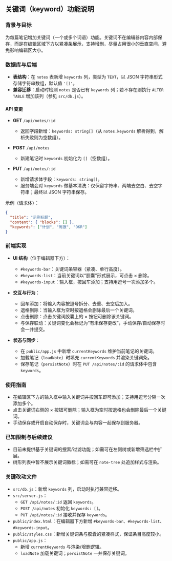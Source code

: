 ## 关键词（keyword）功能说明

### 背景与目标
为每篇笔记增加关键词（一个或多个词语）功能。关键词不在编辑器内容内部保存，而是在编辑区域下方以紧凑条展示，支持增删，尽量占用很小的垂直空间，避免影响编辑区大小。

### 数据库与后端
- **表结构**：在 `notes` 表新增 `keywords` 列，类型为 `TEXT`，以 JSON 字符串形式存储字符串数组，默认值 `'[]'`。
- **兼容迁移**：启动时检测 `notes` 是否已有 `keywords` 列；若不存在则执行 `ALTER TABLE` 增加该列（参见 `src/db.js`）。

#### API 变更
- **GET** `/api/notes/:id`
  - 返回字段新增：`keywords: string[]`（从 `notes.keywords` 解析得到，解析失败则为空数组）。

- **POST** `/api/notes`
  - 新建笔记时 `keywords` 初始化为 `[]`（空数组）。

- **PUT** `/api/notes/:id`
  - 新增请求体字段：`keywords: string[]`。
  - 服务端会对 `keywords` 做基本清洗：仅保留字符串、两端去空白、去空字符串；最终以 JSON 字符串保存。

示例（请求体）：
```json
{
  "title": "示例标题",
  "content": { "blocks": [] },
  "keywords": ["计划", "周报", "OKR"]
}
```

### 前端实现
- **UI 结构**（位于编辑器下方）：
  - `#keywords-bar`：关键词条容器（紧凑、单行高度）。
  - `#keywords-list`：当前关键词以“胶囊”形式展示，可点击 × 删除。
  - `#keywords-input`：输入框，按回车添加；支持用逗号一次添加多个。

- **交互与行为**：
  - 回车添加：将输入内容按逗号拆分、去重、去空后加入。
  - 退格删除：当输入框为空时按退格会删除最后一个关键词。
  - 点击删除：点击关键词胶囊上的 × 按钮可删除该关键词。
  - 与保存联动：关键词变化会标记为“有未保存更改”，手动保存/自动保存时会一并提交。

- **状态与同步**：
  - 在 `public/app.js` 中新增 `currentKeywords` 维护当前笔记的关键词。
  - 加载笔记（`loadNote`）时填充 `currentKeywords` 并渲染关键词条。
  - 保存笔记（`persistNote`）时在 `PUT /api/notes/:id` 的请求体中包含 `keywords`。

### 使用指南
- 在编辑区下方的输入框中输入关键词并按回车即可添加；支持用逗号分隔一次添加多个。
- 点击关键词右侧的 × 按钮可删除；输入框为空时按退格也会删除最后一个关键词。
- 手动保存或开启自动保存时，关键词会与内容一起保存到服务器。

### 已知限制与后续建议
- 目前未提供基于关键词的搜索/过滤功能；如需可在左侧树或新增筛选栏中扩展。
- 树形列表中暂不展示关键词徽标；如需可在 `note-tree` 处追加样式与渲染。

### 关键改动文件
- `src/db.js`：新增 `keywords` 列，启动时执行兼容迁移。
- `src/server.js`：
  - `GET /api/notes/:id` 返回 `keywords`。
  - `POST /api/notes` 初始化 `keywords: []`。
  - `PUT /api/notes/:id` 接收并保存 `keywords`。
- `public/index.html`：在编辑器下方新增 `#keywords-bar`、`#keywords-list`、`#keywords-input`。
- `public/styles.css`：新增关键词条与胶囊的紧凑样式，保证条目高度较小。
- `public/app.js`：
  - 新增 `currentKeywords` 与渲染/增删逻辑。
  - `loadNote` 加载关键词；`persistNote` 一并保存关键词。


